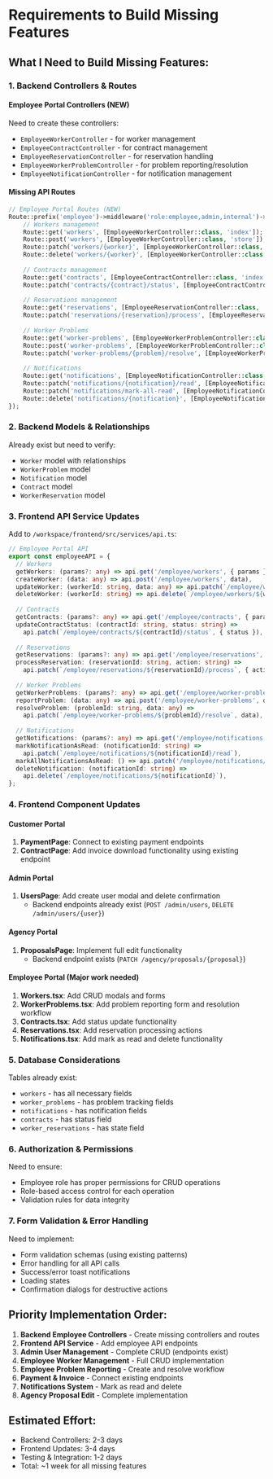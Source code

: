 # Requirements to Build Missing Features

## What I Need to Build Missing Features:

### 1. Backend Controllers & Routes

#### Employee Portal Controllers (NEW)
Need to create these controllers:
- `EmployeeWorkerController` - for worker management
- `EmployeeContractController` - for contract management
- `EmployeeReservationController` - for reservation handling
- `EmployeeWorkerProblemController` - for problem reporting/resolution
- `EmployeeNotificationController` - for notification management

#### Missing API Routes
```php
// Employee Portal Routes (NEW)
Route::prefix('employee')->middleware('role:employee,admin,internal')->group(function () {
    // Workers management
    Route::get('workers', [EmployeeWorkerController::class, 'index']);
    Route::post('workers', [EmployeeWorkerController::class, 'store']);
    Route::patch('workers/{worker}', [EmployeeWorkerController::class, 'update']);
    Route::delete('workers/{worker}', [EmployeeWorkerController::class, 'destroy']);
    
    // Contracts management
    Route::get('contracts', [EmployeeContractController::class, 'index']);
    Route::patch('contracts/{contract}/status', [EmployeeContractController::class, 'updateStatus']);
    
    // Reservations management
    Route::get('reservations', [EmployeeReservationController::class, 'index']);
    Route::patch('reservations/{reservation}/process', [EmployeeReservationController::class, 'process']);
    
    // Worker Problems
    Route::get('worker-problems', [EmployeeWorkerProblemController::class, 'index']);
    Route::post('worker-problems', [EmployeeWorkerProblemController::class, 'store']);
    Route::patch('worker-problems/{problem}/resolve', [EmployeeWorkerProblemController::class, 'resolve']);
    
    // Notifications
    Route::get('notifications', [EmployeeNotificationController::class, 'index']);
    Route::patch('notifications/{notification}/read', [EmployeeNotificationController::class, 'markAsRead']);
    Route::patch('notifications/mark-all-read', [EmployeeNotificationController::class, 'markAllAsRead']);
    Route::delete('notifications/{notification}', [EmployeeNotificationController::class, 'destroy']);
});
```

### 2. Backend Models & Relationships

Already exist but need to verify:
- `Worker` model with relationships
- `WorkerProblem` model 
- `Notification` model
- `Contract` model
- `WorkerReservation` model

### 3. Frontend API Service Updates

Add to `/workspace/frontend/src/services/api.ts`:
```typescript
// Employee Portal API
export const employeeAPI = {
  // Workers
  getWorkers: (params?: any) => api.get('/employee/workers', { params }),
  createWorker: (data: any) => api.post('/employee/workers', data),
  updateWorker: (workerId: string, data: any) => api.patch(`/employee/workers/${workerId}`, data),
  deleteWorker: (workerId: string) => api.delete(`/employee/workers/${workerId}`),
  
  // Contracts
  getContracts: (params?: any) => api.get('/employee/contracts', { params }),
  updateContractStatus: (contractId: string, status: string) => 
    api.patch(`/employee/contracts/${contractId}/status`, { status }),
  
  // Reservations
  getReservations: (params?: any) => api.get('/employee/reservations', { params }),
  processReservation: (reservationId: string, action: string) => 
    api.patch(`/employee/reservations/${reservationId}/process`, { action }),
  
  // Worker Problems
  getWorkerProblems: (params?: any) => api.get('/employee/worker-problems', { params }),
  reportProblem: (data: any) => api.post('/employee/worker-problems', data),
  resolveProblem: (problemId: string, data: any) => 
    api.patch(`/employee/worker-problems/${problemId}/resolve`, data),
  
  // Notifications
  getNotifications: (params?: any) => api.get('/employee/notifications', { params }),
  markNotificationAsRead: (notificationId: string) => 
    api.patch(`/employee/notifications/${notificationId}/read`),
  markAllNotificationsAsRead: () => api.patch('/employee/notifications/mark-all-read'),
  deleteNotification: (notificationId: string) => 
    api.delete(`/employee/notifications/${notificationId}`),
};
```

### 4. Frontend Component Updates

#### Customer Portal
1. **PaymentPage**: Connect to existing payment endpoints
2. **ContractPage**: Add invoice download functionality using existing endpoint

#### Admin Portal  
1. **UsersPage**: Add create user modal and delete confirmation
   - Backend endpoints already exist (`POST /admin/users`, `DELETE /admin/users/{user}`)

#### Agency Portal
1. **ProposalsPage**: Implement full edit functionality
   - Backend endpoint exists (`PATCH /agency/proposals/{proposal}`)

#### Employee Portal (Major work needed)
1. **Workers.tsx**: Add CRUD modals and forms
2. **WorkerProblems.tsx**: Add problem reporting form and resolution workflow
3. **Contracts.tsx**: Add status update functionality
4. **Reservations.tsx**: Add reservation processing actions
5. **Notifications.tsx**: Add mark as read and delete functionality

### 5. Database Considerations

Tables already exist:
- `workers` - has all necessary fields
- `worker_problems` - has problem tracking fields
- `notifications` - has notification fields
- `contracts` - has status field
- `worker_reservations` - has state field

### 6. Authorization & Permissions

Need to ensure:
- Employee role has proper permissions for CRUD operations
- Role-based access control for each operation
- Validation rules for data integrity

### 7. Form Validation & Error Handling

Need to implement:
- Form validation schemas (using existing patterns)
- Error handling for all API calls
- Success/error toast notifications
- Loading states
- Confirmation dialogs for destructive actions

## Priority Implementation Order:

1. **Backend Employee Controllers** - Create missing controllers and routes
2. **Frontend API Service** - Add employee API endpoints
3. **Admin User Management** - Complete CRUD (endpoints exist)
4. **Employee Worker Management** - Full CRUD implementation
5. **Employee Problem Reporting** - Create and resolve workflow
6. **Payment & Invoice** - Connect existing endpoints
7. **Notifications System** - Mark as read and delete
8. **Agency Proposal Edit** - Complete implementation

## Estimated Effort:
- Backend Controllers: 2-3 days
- Frontend Updates: 3-4 days
- Testing & Integration: 1-2 days
- Total: ~1 week for all missing features